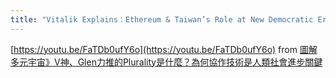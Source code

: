 ```yaml
---
title: "Vitalik Explains：Ethereum & Taiwan’s Role at New Democratic Era"
---
```


[https://youtu.be/FaTDb0ufY6o](https://youtu.be/FaTDb0ufY6o)
from [圖解多元宇宙》V神、Glen力推的Plurality是什麼？為何協作技術是人類社會進步關鍵](https://www.blocktempo.com/how-to-understand-plurality-through-a-pictrue-drawn-by-audrey-tang/)
